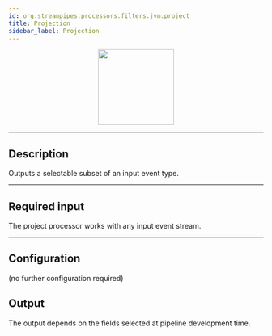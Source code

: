 ```yaml
---
id: org.streampipes.processors.filters.jvm.project
title: Projection
sidebar_label: Projection
---
```




<p align="center"> 
    <img src="/img/pipeline-elements/org.streampipes.processors.filters.jvm.project/icon.png" width="150px;" class="pe-image-documentation"/>
</p>

***

## Description
Outputs a selectable subset of an input event type.

***

## Required input
The project processor works with any input event stream.

***

## Configuration

(no further configuration required)

## Output
The output depends on the fields selected at pipeline development time.